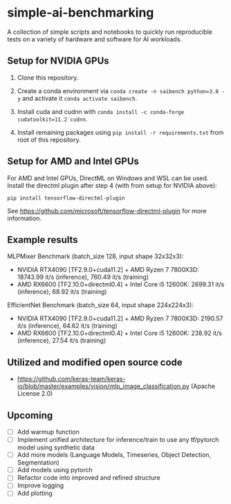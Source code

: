 # simple-ai-benchmarking

A collection of simple scripts and notebooks to quickly run reproducible tests on a variety of hardware and software for AI workloads.

## Setup for NVIDIA GPUs

1. Clone this repository.

2. Create a conda environment via `conda create -n saibench python=3.8 -y` and activate it `conda activate saibench`.

3. Install cuda and cudnn with `conda install -c conda-forge cudatoolkit=11.2 cudnn`.

4. Install remaining packages using `pip install -r requirements.txt` from root of this repository.

## Setup for AMD and Intel GPUs

For AMD and Intel GPUs, DirectML on Windows and WSL can be used. Install the directml plugin after step 4 (with from setup for NVIDIA above):

`pip install tensorflow-directml-plugin`

See https://github.com/microsoft/tensorflow-directml-plugin for more information.

## Example results

MLPMixer Benchmark (batch_size 128, input shape 32x32x3):

- NVIDIA RTX4090 [TF2.9.0+cuda11.2] + AMD Ryzen 7 7800X3D: 18743.99 it/s (inference), 760.49 it/s (training)
- AMD RX6600 [TF2.10.0+directml0.4] + Intel Core i5 12600K: 2699.31 it/s (inference), 68.92 it/s (training)

EfficientNet Benchmark (batch_size 64, input shape 224x224x3):

- NVIDIA RTX4090 [TF2.9.0+cuda11.2] + AMD Ryzen 7 7800X3D: 2190.57 it/s (inference), 64.62 it/s (training)
- AMD RX6600 [TF2.10.0+directml0.4] + Intel Core i5 12600K: 238.92 it/s (inference), 27.54 it/s (training)

## Utilized and modified open source code

- https://github.com/keras-team/keras-io/blob/master/examples/vision/mlp_image_classification.py (Apache License 2.0)

## Upcoming

- [ ] Add warmup function
- [ ] Implement unified architecture for inference/train to use any tf/pytorch model using synthetic data
- [ ] Add more models (Language Models, Timeseries, Object Detection, Segmentation)
- [ ] Add models using pytorch
- [ ] Refactor code into improved and refined structure
- [ ] Improve logging
- [ ] Add plotting